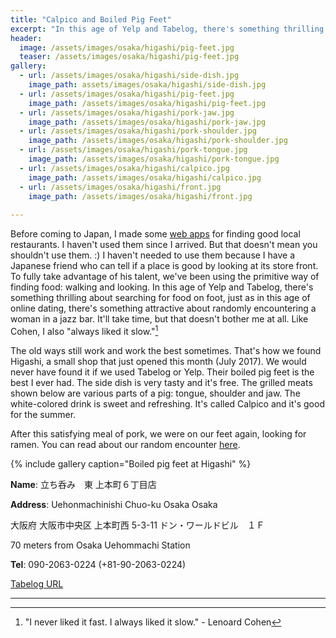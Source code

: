 ```yaml
---
title: "Calpico and Boiled Pig Feet"
excerpt: "In this age of Yelp and Tabelog, there's something thrilling about searching for food on foot."
header:
  image: /assets/images/osaka/higashi/pig-feet.jpg
  teaser: /assets/images/osaka/higashi/pig-feet.jpg
gallery:
  - url: /assets/images/osaka/higashi/side-dish.jpg
    image_path: assets/images/osaka/higashi/side-dish.jpg
  - url: /assets/images/osaka/higashi/pig-feet.jpg
    image_path: /assets/images/osaka/higashi/pig-feet.jpg
  - url: /assets/images/osaka/higashi/pork-jaw.jpg
    image_path: /assets/images/osaka/higashi/pork-jaw.jpg
  - url: /assets/images/osaka/higashi/pork-shoulder.jpg
    image_path: /assets/images/osaka/higashi/pork-shoulder.jpg
  - url: /assets/images/osaka/higashi/pork-tongue.jpg
    image_path: /assets/images/osaka/higashi/pork-tongue.jpg
  - url: /assets/images/osaka/higashi/calpico.jpg
    image_path: /assets/images/osaka/higashi/calpico.jpg
  - url: /assets/images/osaka/higashi/front.jpg
    image_path: /assets/images/osaka/higashi/front.jpg
  
---
```


Before coming to Japan, I made some [web apps](https://chilledtofu.com/tools/) for finding good local restaurants. I haven't used them since I arrived. But that doesn't mean you shouldn't use them. :) I haven't needed to use them because I have a Japanese friend who can tell if a place is good by looking at its store front. To fully take advantage of his talent, we've been using the primitive way of finding food: walking and looking. In this age of Yelp and Tabelog, there's something thrilling about searching for food on foot, just as in this age of online dating, there's something attractive about randomly encountering a woman in a jazz bar. It'll take time, but that doesn't bother me at all. Like Cohen, I also "always liked it slow."[^1] 

The old ways still work and work the best sometimes. That's how we found Higashi, a small shop that just opened this month (July 2017). We would never have found it if we used Tabelog or Yelp. Their boiled pig feet is the best I ever had. The side dish is very tasty and it's free. The grilled meats shown below are various parts of a pig: tongue, shoulder and jaw. The white-colored drink is sweet and refreshing. It's called Calpico and it's good for the summer. 

After this satisfying meal of pork, we were on our feet again, looking for ramen. You can read about our random encounter [here](https://chilledtofu.com/osaka/junk-story/). 


{% include gallery caption="Boiled pig feet at Higashi" %}

**Name**: 立ち呑み　東 上本町６丁目店

**Address**: Uehonmachinishi Chuo-ku Osaka Osaka

大阪府 大阪市中央区 上本町西 5-3-11 ドン・ワールドビル　１Ｆ

70 meters from Osaka Uehommachi Station

**Tel**: 090-2063-0224 (+81-90-2063-0224)

[Tabelog URL](https://tabelog.com/en/osaka/A2701/A270205/27099433/)

---
[^1]: "I never liked it fast. I always liked it slow." - Lenoard Cohen 